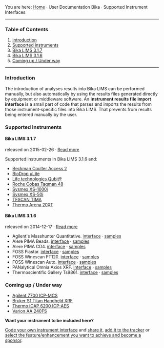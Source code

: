 You are here: [Home](https://github.com/bikalabs/Bika-LIMS/wiki) · User Documentation Bika · Supported Instrument Interfaces
***
### Table of Contents
1. [Introduction](#introduction)
2. [Supported instruments](#supported-instruments)
  1. [Bika LIMS 3.1.7]()
  2. [Bika LIMS 3.1.6]()
3. [Coming up / Under way](#Coming-up-/-under-way)

***

### Introduction

The introduction of analyses results into Bika LIMS can be performed manually, but also automatically by using the results files generated directly by equipment or middleware software. An **instrument results file import interface** is a small part of code that parses and imports the results from those instrument-specific files into Bika LIMS. That prevents from results being entered manually by the user.

### Supported instruments
#### **Bika LIMS 3.1.7**
released on 2015-02-26 · [Read more](https://github.com/bikalabs/Bika-LIMS/wiki/Bika-LIMS-3.1.7)

Supported instruments in Bika LIMS 3.1.6 and:

- [Beckman Coulter Access 2](https://jira.bikalabs.com/browse/LIMS-1569)
- [BioDrop &micro;Lite](https://jira.bikalabs.com/browse/LIMS-1604)
- [Life technologies Qubit&reg;](https://jira.bikalabs.com/browse/LIMS-1603)
- [Roche Cobas Taqman 48](https://jira.bikalabs.com/browse/LIMS-1570)
- [Sysmex XS-1000i](https://jira.bikalabs.com/browse/LIMS-1571)
- [Sysmex XS-50i](https://jira.bikalabs.com/browse/LIMS-1572)
- [TESCAN TIMA](https://jira.bikalabs.com/browse/LIMS-1605)
- [Thermo Arena 20XT](https://jira.bikalabs.com/browse/LIMS-1575)


#### **Bika LIMS 3.1.6**
released on 2014-12-17 · [Read more](https://github.com/bikalabs/Bika-LIMS/wiki/Bika-LIMS-3.1.6)

- Agilent's Masshunter Quantitative. [interface](https://github.com/bikalabs/Bika-LIMS/blob/hotfix/3.1.7/bika/lims/exportimport/instruments/agilent/masshunter/quantitative.py) · [samples](https://github.com/bikalabs/Bika-LIMS/tree/hotfix/3.1.7/bika/lims/exportimport/instruments/agilent/masshunter/samples)
- Alere PIMA Beads. [interface](https://github.com/bikalabs/Bika-LIMS/blob/hotfix/3.1.7/bika/lims/exportimport/instruments/alere/pima/beads.py) · [samples](https://github.com/bikalabs/Bika-LIMS/tree/hotfix/3.1.7/bika/lims/exportimport/instruments/alere/pima/samples)
- Alere PIMA CD4. [interface](https://github.com/bikalabs/Bika-LIMS/blob/hotfix/3.1.7/bika/lims/exportimport/instruments/alere/pima/cd4.py) · [samples](https://github.com/bikalabs/Bika-LIMS/tree/hotfix/3.1.7/bika/lims/exportimport/instruments/alere/pima/samples)
- FOSS Fiastar. [interface](https://github.com/bikalabs/Bika-LIMS/blob/hotfix/3.1.7/bika/lims/exportimport/instruments/foss/fiastar/fiastar.py) · [samples](https://github.com/bikalabs/Bika-LIMS/tree/hotfix/3.1.7/bika/lims/exportimport/instruments/foss/fiastar)
- FOSS Winescan FT120. [interface](https://github.com/bikalabs/Bika-LIMS/blob/hotfix/3.1.7/bika/lims/exportimport/instruments/foss/winescan/ft120.py) · [samples](https://github.com/bikalabs/Bika-LIMS/tree/hotfix/3.1.7/bika/lims/exportimport/instruments/foss/winescan/samples)
- FOSS Winescan Auto. [interface](https://github.com/bikalabs/Bika-LIMS/blob/hotfix/3.1.7/bika/lims/exportimport/instruments/foss/winescan/__init__.py) · [samples](https://github.com/bikalabs/Bika-LIMS/tree/hotfix/3.1.7/bika/lims/exportimport/instruments/foss/winescan/samples)
- PANalytical Omnia Axios XRF. [interface](https://github.com/bikalabs/Bika-LIMS/blob/hotfix/3.1.7/bika/lims/exportimport/instruments/panalytical/omnia/__init__.py) · [samples](https://github.com/bikalabs/Bika-LIMS/tree/hotfix/3.1.7/bika/lims/exportimport/instruments/panalytical/omnia/samples)
- Thermoscientific Gallery Ts9861. [interface](https://github.com/bikalabs/Bika-LIMS/blob/hotfix/3.1.7/bika/lims/exportimport/instruments/thermoscientific/gallery/Ts9861x.py) · [samples](https://github.com/bikalabs/Bika-LIMS/tree/hotfix/3.1.7/bika/lims/exportimport/instruments/thermoscientific/gallery/samples)

### Coming up / Under way
- [Agilent 7700 ICP-MCS](https://jira.bikalabs.com/browse/LIMS-1588)
- [Bruker S1 Titan Handheld XRF](https://jira.bikalabs.com/browse/LIMS-1577)
- [Thermo iCAP 6200 ICP-AES](https://jira.bikalabs.com/browse/LIMS-1589)
- [Varion AA 240FS](https://jira.bikalabs.com/browse/LIMS-1433)

**Want your instrument to be included here?**

[Code your own instrument interface](https://github.com/bikalabs/Bika-LIMS/wiki/creating-an-instrument-import-interface) and [share it](https://github.com/bikalabs/Bika-LIMS/wiki/Bika-LIMS-Developer-Guidelines), [add it to the tracker](https://jira.bikalabs.com/browse/LIMS-1573) or [select the feature/enhancement you want to achieve and become a sponsor](https://jira.bikalabs.com/issues/?jql=project%20in%20%28HEALTH%2C%20LIMS%29%20AND%20status%20in%20%28Open%2C%20Reopened%29%20AND%20%20type%20in%20%28Improvement%2C%20%22New%20Feature%22%29%20AND%20%28fixversion%20is%20EMPTY%29%20ORDER%20BY%20Rank%20ASC%2C%20priority%20DESC%2C%20updated%20DESC).